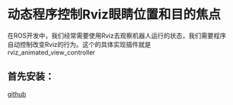 # 动态程序控制Rviz眼睛位置和目的焦点
在ROS开发中，我们经常需要使用Rviz去观察机器人运行的状态，我们需要程序自动控制改变Rviz的行为。这个的具体实现插件就是rviz_animated_view_controller

## 首先安装：
[github](https://github.com/AIS-Bonn/rviz_cinematographer/tree/master/rviz_cinematographer_gui)
